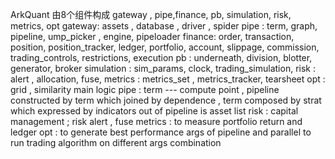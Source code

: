 ArkQuant
由8个组件构成 gateway , pipe,finance, pb, simulation, risk, metrics, opt
gateway: assets , database , driver , spider
pipe : term, graph, pipeline, ump_picker , engine, pipeloader
finance: order, transaction, position, position_tracker, ledger, portfolio, account, slippage, commission, trading_controls, restrictions, execution
pb : underneath,  division, blotter, generator, broker
simulation : sim_params, clock, trading_simulation,
risk : alert , allocation, fuse,
metrics : metrics_set , metrics_tracker, tearsheet
opt : grid , similarity
main logic pipe : term --- compute point , pipeline constructed by term which joined by dependence , term composed by strat which expressed by indicators
out of pipeline is asset list 
risk : capital management ; risk alert , fuse
metrics : to measure portfolio return and ledger 
opt : to generate best performance args of pipeline and parallel to run trading algorithm on different args combination
